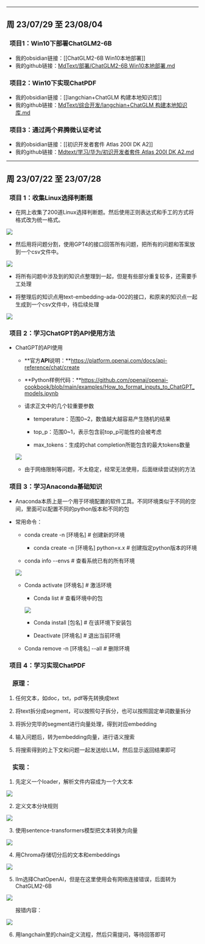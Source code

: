 ------
## 周 23/07/29 至 23/08/04

### &ensp;项目1：Win10下部署ChatGLM2-6B

- 我的obsidian链接：[[ChatGLM2-6B Win10本地部署]]
- 我的github链接：[MdText/部署/ChatGLM2-6B Win10本地部署.md](https://github.com/GeraldIAD/MdText/blob/main/%E9%83%A8%E7%BD%B2/ChatGLM2-6B%20Win10%E6%9C%AC%E5%9C%B0%E9%83%A8%E7%BD%B2.md)

### &ensp;项目2：Win10下实现ChatPDF

- 我的obsidian链接：[[langchian+ChatGLM 构建本地知识库]]
- 我的github链接：[MdText/综合开发/langchian+ChatGLM 构建本地知识库.md](https://github.com/GeraldIAD/MdText/blob/e8181364a40ed370eef92b09849e71c3fc8c3eb5/%E7%BB%BC%E5%90%88%E5%BC%80%E5%8F%91/langchian%2BChatGLM%20%E6%9E%84%E5%BB%BA%E6%9C%AC%E5%9C%B0%E7%9F%A5%E8%AF%86%E5%BA%93.md)

### &ensp;项目3：通过两个昇腾微认证考试

- 我的obsidian链接：[[初识开发者套件 Atlas 200I DK A2]]
- 我的github链接：[Mdtext/学习/华为/初识开发者套件 Atlas 200I DK A2.md](https://github.com/GeraldIAD/MdText/blob/06ff37406d6736a9333e8ebab3a9c6260caa6e65/%E5%AD%A6%E4%B9%A0/%E5%8D%8E%E4%B8%BA/%E5%88%9D%E8%AF%86%E5%BC%80%E5%8F%91%E8%80%85%E5%A5%97%E4%BB%B6%20Atlas%20200I%20DK%20A2.md)

------
## 周 23/07/22 至 23/07/28

###   项目 1：收集Linux选择判断题

- 在网上收集了200道Linux选择判断题。然后使用正则表达式和手工的方式将格式改为统一格式。
    

![](https://rxoz4m0is2t.feishu.cn/space/api/box/stream/download/asynccode/?code=YjZkMGQ3NDZmOTA1NDYyYTYzZWE2MzI5NmI3MmE3YmJfdldmcTlhWkpJRVZyQXY2dmo1OWRKWVcwcDU5U1pXMGdfVG9rZW46QTZkU2JLbTJ0b25vYVR4MUlvTmNhTGhrblFjXzE2OTExMzA3MDQ6MTY5MTEzNDMwNF9WNA)

- 然后用将问题分割，使用GPT4的接口回答所有问题，把所有的问题和答案放到一个csv文件中。
    

![](https://rxoz4m0is2t.feishu.cn/space/api/box/stream/download/asynccode/?code=N2FmMjQxM2Q1NzVkNmQ2YzE5NDBkZDM1NjNjODBiZmVfa21LdFlJUkgxYW9lbko3aG9RbnViZW8ySXJkU0RNeURfVG9rZW46R2wzYWJ4OHVab0RYejZ4aTZsdmN4eG5ubmFnXzE2OTExMzA3MDQ6MTY5MTEzNDMwNF9WNA)

- 将所有问题中涉及到的知识点整理到一起，但是有些部分重复较多，还需要手工处理
    
- 将整理后的知识点用text-embedding-ada-002的接口，和原来的知识点一起生成到一个csv文件中，待后续处理
    

![](https://rxoz4m0is2t.feishu.cn/space/api/box/stream/download/asynccode/?code=Mzg2MzQ2M2Y0NmE2NDhhYTQ4NWZmYzkyZTc4YTQ2YzFfZ25TcjlkdFdtc01yeDk2ZW82alhUNDVlOW16MGtySk9fVG9rZW46WGZ3RmIzbHV3b2tYNFF4RmNtcmMwMG1nbmVmXzE2OTExMzA3MDQ6MTY5MTEzNDMwNF9WNA)

###   项目 2：学习ChatGPT的API使用方法

- ChatGPT的API使用
    
    - **官方****API****说明：**https://platform.openai.com/docs/api-reference/chat/create
        
    - **Python样例代码：**https://github.com/openai/openai-cookbook/blob/main/examples/How_to_format_inputs_to_ChatGPT_models.ipynb
        
    - 请求正文中的几个较重要参数
        
        - temperature：范围0~2，数值越大越容易产生随机的结果
            
        - top_p：范围0~1，表示包含前top_p可能性的会被考虑
            
        - max_tokens：生成的chat completion所能包含的最大tokens数量
            
    
    ![](https://rxoz4m0is2t.feishu.cn/space/api/box/stream/download/asynccode/?code=MmU3NTliODI5ZjdmYTE0YTIyMTJmMTViNzYxNDhjMGNfQm8wYlVmMzIxQWNMSmx3OFNiYjBJeGJxdGdWN0Fjek9fVG9rZW46RnFXNmJGanFQbzhQN0l4bE55R2M1YnY3bkhiXzE2OTExMzA3MDQ6MTY5MTEzNDMwNF9WNA)
    
    - 由于网络限制等问题，不太稳定，经常无法使用，后面继续尝试别的方法
        

###   项目 3：学习Anaconda基础知识

- Anaconda本质上是一个用于环境配置的软件工具。不同环境类似于不同的空间，里面可以配置不同的python版本和不同的包
    
- 常用命令：
    
    - conda create -n [环境名] # 创建新的环境
        
        - conda create -n [环境名] python=x.x # 创建指定python版本的环境
            
    - conda info --envs # 查看系统已有的所有环境
        
    
    ![](https://rxoz4m0is2t.feishu.cn/space/api/box/stream/download/asynccode/?code=OWRlODY2M2JiNDcyOTQ1MDBiMWRjOGRiYWJiNjQzMDdfd0VWdXdXOWdjQURLbFVlcG1vUmR3VFBlcFY2eVhDaHFfVG9rZW46QWhyamI1TndYb0ZTS0p4MFhrWGNsRDZ2bndkXzE2OTExMzA3MDQ6MTY5MTEzNDMwNF9WNA)
    
    - Conda activate [环境名] # 激活环境
        
        - Conda list # 查看环境中的包
            
        
        ![](https://rxoz4m0is2t.feishu.cn/space/api/box/stream/download/asynccode/?code=MDY4NGE2YjFhOTE0MTQxNTdlN2I4ZWY3MDhhMjkyOThfbVhpclJHaDkyMjBzZ2l0eEdUT3dBWkRrN01XS2MzRG1fVG9rZW46VG1wVWI0U01hb2MzZVR4OTY0OWM2WVp4bnpoXzE2OTExMzA3MDQ6MTY5MTEzNDMwNF9WNA)
        
        - Conda install [包名] # 在该环境下安装包
            
        - Deactivate [环境名] # 退出当前环境
            
    - Conda remove -n [环境名] --all # 删除环境
        

###   项目 4：学习实现ChatPDF

###     原理：

1. 任何文本，如doc，txt，pdf等先转换成text
    
2. 将text拆分成segment，可以按照句子拆分，也可以按照固定单词数量拆分
    
3. 将拆分完毕的segment进行向量处理，得到对应embedding
    
4. 输入问题后，转为embedding向量，进行语义搜索
    
5. 将搜索得到的上下文和问题一起发送给LLM，然后显示返回结果即可
    

###     实现：

1. 先定义一个loader，解析文件内容成为一个大文本
    

![](https://rxoz4m0is2t.feishu.cn/space/api/box/stream/download/asynccode/?code=YmM5N2YyZWNjOGI3N2Y5Y2IxMTZhMWJjOTRhMGMxYjhfWkhnV3V3SUNNWmJCeVVPOUdxOWw1azREbmZmMzh2OHFfVG9rZW46SVNKZWJQeVdob21UZEF4TjM1OWNHaXBHbnVjXzE2OTExMzA3MDQ6MTY5MTEzNDMwNF9WNA)

2. 定义文本分块规则
    

![](https://rxoz4m0is2t.feishu.cn/space/api/box/stream/download/asynccode/?code=MDk0ZmNlNjYxOTU0NTM4ZDdiZjNkZTEzYWQxYTQ4ZThfV1FsZ3dURlNEdUVuQ2h1SkJBOG0zM2VTNWxqclBSVUNfVG9rZW46TnR4VWJFTmlxb1dRRmR4VDN5TmNzb05abkRRXzE2OTExMzA3MDQ6MTY5MTEzNDMwNF9WNA)

3. 使用sentence-transformers模型把文本转换为向量
    

![](https://rxoz4m0is2t.feishu.cn/space/api/box/stream/download/asynccode/?code=MTJjNjAxZjJmYmFjZjRiYmY2OTFkYzRjMDg4ZjczN2FfZHV2YU9TRWhqSkRPallnMmdwOVFkazJudHU0b2F1aDNfVG9rZW46RmJ6a2JTbElkb2Uxc1l4TVBaUmNaR0F5bmNZXzE2OTExMzA3MDQ6MTY5MTEzNDMwNF9WNA)

4. 用Chroma存储切分后的文本和embeddings
    

![](https://rxoz4m0is2t.feishu.cn/space/api/box/stream/download/asynccode/?code=OGNmNWY5ODdhNGFiMjE3NTA1NWI3YmM4NzA4MjVjYTdfTERKZXNzWnl2cG5leExmQ3V2dW9WSkhoekphUTVQNzVfVG9rZW46UVhFOWI0d2J5bzV1b3Z4dmVRQWNUTUhlbldjXzE2OTExMzA3MDQ6MTY5MTEzNDMwNF9WNA)

5. llm选择ChatOpenAI，但是在这里使用会有网络连接错误，后面转为ChatGLM2-6B
    

![](https://rxoz4m0is2t.feishu.cn/space/api/box/stream/download/asynccode/?code=Y2MxYzBiODg0MmUyMzVjZTJmZGExZGFjZjBjMjZjZThfTTN4blRpaVZzTHJhRDhrZFdpV0RqeXRKZXlxSzFOMURfVG9rZW46RjkyQ2JaaEMzb0pCN0Z4TnQ1ZGNEbENLbk9iXzE2OTExMzA3MDQ6MTY5MTEzNDMwNF9WNA)

      报错内容：

![](https://rxoz4m0is2t.feishu.cn/space/api/box/stream/download/asynccode/?code=ZjdkNmY2ZTUzN2I2MDBlODFlYWYxZGVhNTQ2MmE0ZjVfaWEwNmNBQXMxU3dEV2c5MGpuZ0poOXJva09KRWxIajlfVG9rZW46UVJBQmJ2eTZBbzRqamp4NXp3eGNEZXV1bk1nXzE2OTExMzA3MDQ6MTY5MTEzNDMwNF9WNA)

6. 用langchain里的chain定义流程，然后只需提问，等待回答即可